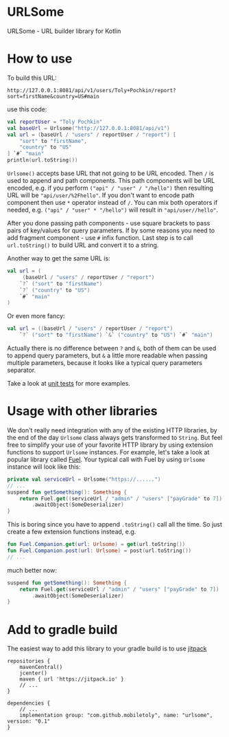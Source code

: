 # URLSome
URLSome - URL builder library for Kotlin

# How to use

To build this URL:

`http://127.0.0.1:8081/api/v1/users/Toly+Pochkin/report?sort=firstName&country=US#main`

use this code:
```kotlin
val reportUser = "Toly Pochkin"
val baseUrl = Urlsome("http://127.0.0.1:8081/api/v1")
val url = (baseUrl / "users" / reportUser / "report") [
    "sort" to "firstName",
    "country" to "US"
] `#` "main"
println(url.toString())
```

`Urlsome()` accepts base URL that not going to be URL encoded. Then `/` is used to append
and path components. This path components will be URL encoded,
e.g. if you perform `("api" / "user" / "/hello")` then resulting URL will be `"api/user/%2Fhello"`.
If you don't want to encode path component then use `*` operator instead of `/`. You can mix both
operators if needed, e.g. `("api" / "user" * "/hello")` will result in `"api/user//hello"`. 

After you done passing path components - use square brackets to pass pairs of key/values for
query parameters. If by some reasons you need to add fragment component - use `#` infix function. 
Last step is to call `url.toString()` to build URL and convert it to a string.

Another way to get the same URL is:

```kotlin
val url = (
     (baseUrl / "users" / reportUser / "report")
    `?` ("sort" to "firstName")
    `?` ("country" to "US")
    `#` "main"
)
```

Or even more fancy:
```kotlin
val url = ((baseUrl / "users" / reportUser / "report")
    `?` ("sort" to "firstName") `&` ("country" to "US") `#` "main")
```

Actually there is no difference between `?` and `&`, both of them can be used to append query
parameters, but `&` a little more readable when passing multiple parameters, because it looks
like a typical query parameters separator.

Take a look at [unit tests](src/test/kotlin/UrlsomeTest.kt) for more examples.

# Usage with other libraries

We don't really need integration with any of the existing HTTP libraries, by the end of the
day `Urlsome` class always gets transformed to `String`. But feel free to simplify your use
of your favorite HTTP library by using extension functions to support `Urlsome` instances.
For example, let's take a look at popular library called [Fuel](https://github.com/kittinunf/Fuel).
Your typical call with Fuel by using `Urlsome` instance will look like this:

```kotlin
private val serviceUrl = Urlsome("https://......")
// ...
suspend fun getSomething(): Something {
    return Fuel.get((serviceUrl / "admin" / "users" ["payGrade" to 7]).toString())
        .awaitObject(SomeDeserializer)
}
```

This is boring since you have to append `.toString()` call all the time. So just create
a few extension functions instead, e.g.

```kotlin
fun Fuel.Companion.get(url: Urlsome) = get(url.toString())
fun Fuel.Companion.post(url: Urlsome) = post(url.toString())
// ...
```

much better now:

```kotlin
suspend fun getSomething(): Something {
    return Fuel.get(serviceUrl / "admin" / "users" ["payGrade" to 7])
        .awaitObject(SomeDeserializer)
}
```

# Add to gradle build

The easiest way to add this library to your gradle build is to use [jitpack](https://jitpack.io/)

```
repositories {
    mavenCentral()
    jcenter()
    maven { url 'https://jitpack.io' }
    // ...
}

dependencies {
    // ...
    implementation group: "com.github.mobiletoly", name: "urlsome", version: "0.1"
}

``` 
